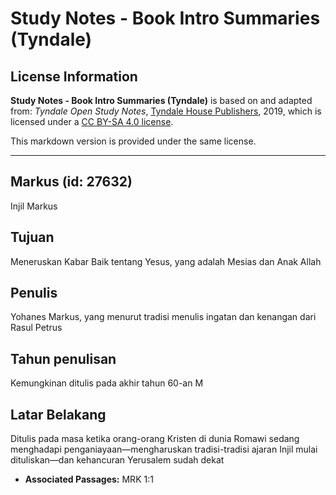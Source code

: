 # Study Notes - Book Intro Summaries (Tyndale)

## License Information

**Study Notes - Book Intro Summaries (Tyndale)** is based on and adapted from: _Tyndale Open Study Notes_, [Tyndale House Publishers](https://tyndaleopenresources.com/), 2019, which is licensed under a [CC BY-SA 4.0 license](https://creativecommons.org/licenses/by-sa/4.0/legalcode.en).

This markdown version is provided under the same license.



--------------------------------

## Markus (id: 27632)

Injil Markus

Tujuan
------

Meneruskan Kabar Baik tentang Yesus, yang adalah Mesias dan Anak Allah

Penulis
-------

Yohanes Markus, yang menurut tradisi menulis ingatan dan kenangan dari Rasul Petrus

Tahun penulisan
---------------

Kemungkinan ditulis pada akhir tahun 60\-an M

Latar Belakang
--------------

Ditulis pada masa ketika orang\-orang Kristen di dunia Romawi sedang menghadapi penganiayaan—mengharuskan tradisi\-tradisi ajaran Injil mulai dituliskan—dan kehancuran Yerusalem sudah dekat

* **Associated Passages:** MRK 1:1

